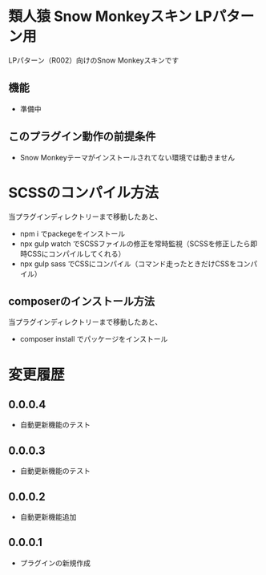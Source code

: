 # 類人猿 Snow Monkeyスキン LPパターン用
LPパターン（R002）向けのSnow Monkeyスキンです

## 機能
- 準備中

## このプラグイン動作の前提条件
- Snow Monkeyテーマがインストールされてない環境では動きません

# SCSSのコンパイル方法
当プラグインディレクトリーまで移動したあと、

- npm i でpackegeをインストール
- npx gulp watch でSCSSファイルの修正を常時監視（SCSSを修正したら即時CSSにコンパイルしてくれる）
- npx gulp sass でCSSにコンパイル（コマンド走ったときだけCSSをコンパイル）

## composerのインストール方法
当プラグインディレクトリーまで移動したあと、

- composer install でパッケージをインストール

# 変更履歴
## 0.0.0.4
- 自動更新機能のテスト
## 0.0.0.3
- 自動更新機能のテスト

## 0.0.0.2
- 自動更新機能追加

## 0.0.0.1
- プラグインの新規作成